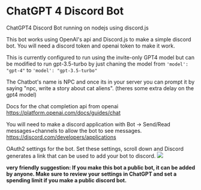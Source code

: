 # ChatGPT 4 Discord Bot
 ChatGPT4 Discord Bot running on nodejs using discord.js

This bot works using OpenAI's api and Discord.js to make a simple discord bot. You will need a discord token and openai token to make it work.

This is currently configured to run using the invite-only GPT4 model but can be modified to run gpt-3.5-turbo by just chaning the model from
```'model': "gpt-4"``` to ```'model': "gpt-3.5-turbo"```

The Chatbot's name is NPC and once its in your server you can prompt it by saying "npc, write a story about cat aliens". (theres some extra delay on the gpt4 model)

Docs for the chat completion api from openai
https://platform.openai.com/docs/guides/chat

You will need to make a discord application with Bot -> Send/Read messages+channels to allow the bot to see messages.
https://discord.com/developers/applications

OAuth2 settings for the bot. Set these settings, scroll down and Discord generates a link that can be used to add your bot to discord.
<img src="https://i.imgur.com/eBjVO4m.png">


<b>very friendly suggestion: If you make this bot a public bot, it can be added by anyone. Make sure to review your settings in ChatGPT and set a spending limit if you make a public discord bot.</b>
